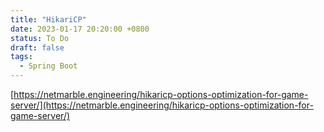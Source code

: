 ```yaml
---
title: "HikariCP"
date: 2023-01-17 20:20:00 +0800
status: To Do
draft: false
tags:
  - Spring Boot
---
```

[https://netmarble.engineering/hikaricp-options-optimization-for-game-server/](https://netmarble.engineering/hikaricp-options-optimization-for-game-server/)
